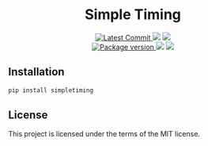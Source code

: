 <h1 align="center">
    <strong>Simple Timing</strong>
</h1>
<p align="center">
    <a href="https://github.com/Kludex/simpletiming" target="_blank">
        <img src="https://img.shields.io/github/last-commit/Kludex/simpletiming" alt="Latest Commit">
    </a>
        <img src="https://img.shields.io/github/workflow/status/Kludex/simpletiming/Test">
        <img src="https://img.shields.io/codecov/c/github/Kludex/simpletiming">
    <br />
    <a href="https://pypi.org/project/simpletiming" target="_blank">
        <img src="https://img.shields.io/pypi/v/simpletiming" alt="Package version">
    </a>
    <img src="https://img.shields.io/pypi/pyversions/simpletiming">
    <img src="https://img.shields.io/github/license/Kludex/simpletiming">
</p>


## Installation

``` bash
pip install simpletiming
```

## License

This project is licensed under the terms of the MIT license.
